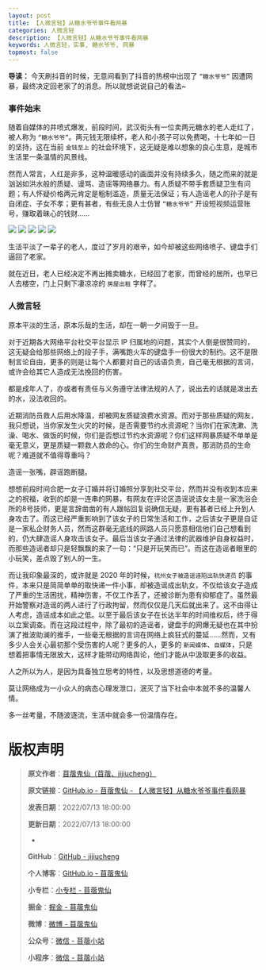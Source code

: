 ```yaml
---
layout: post
title: 【人微言轻】从糖水爷爷事件看网暴
categories: 人微言轻
description: 【人微言轻】从糖水爷爷事件看网暴
keywords: 人微言轻，实事, 糖水爷爷, 网暴
topmost: false
---
```


**导读：**
今天刷抖音的时候，无意间看到了抖音的热榜中出现了 `“糖水爷爷”` 因遭网暴，最终决定回老家了的消息。所以就想说说自己的看法~

### 事件始末

随着自媒体的井喷式爆发，前段时间，武汉街头有一位卖两元糖水的老人走红了，被人称为 `“糖水爷爷”`。两元钱无限续杯，老人和小孩子可以免费喝，十七年如一日的坚持，这在当前 `金钱至上` 的社会环境下，这无疑是难以想象的良心生意，是城市生活里一条温情的风景线。

然而人常言，人红是非多，这种温暖感动的画面并没有持续多久，随之而来的就是汹汹如洪水般的质疑、谩骂、造谣等网络暴力。有人质疑不带手套质疑卫生有问题；有人怀疑价格两元肯定是粗制滥造，质量无法保证；有人造谣老人的孙子是有自闭症、子女不孝；更有甚者，有些无良人士仿冒 `“糖水爷爷”` 开设短视频运营账号，赚取着昧心的钱财……

![](/images/TinyWords/2022-08-13-%E4%BB%8E%E7%B3%96%E6%B0%B4%E7%88%B7%E7%88%B7%E4%BA%8B%E4%BB%B6%E7%9C%8B%E7%BD%91%E6%9A%B4-01.png)
![](/images/TinyWords/2022-08-13-%E4%BB%8E%E7%B3%96%E6%B0%B4%E7%88%B7%E7%88%B7%E4%BA%8B%E4%BB%B6%E7%9C%8B%E7%BD%91%E6%9A%B4-02.png)
![](/images/TinyWords/2022-08-13-%E4%BB%8E%E7%B3%96%E6%B0%B4%E7%88%B7%E7%88%B7%E4%BA%8B%E4%BB%B6%E7%9C%8B%E7%BD%91%E6%9A%B4-03.png)
![](/images/TinyWords/2022-08-13-%E4%BB%8E%E7%B3%96%E6%B0%B4%E7%88%B7%E7%88%B7%E4%BA%8B%E4%BB%B6%E7%9C%8B%E7%BD%91%E6%9A%B4-04.png)
![](/images/TinyWords/2022-08-13-%E4%BB%8E%E7%B3%96%E6%B0%B4%E7%88%B7%E7%88%B7%E4%BA%8B%E4%BB%B6%E7%9C%8B%E7%BD%91%E6%9A%B4-05.png)

生活平淡了一辈子的老人，度过了岁月的艰辛，如今却被这些网络喷子、键盘手们逼回了老家。

就在近日，老人已经决定不再出摊卖糖水，已经回了老家，而曾经的居所，也早已人去楼空，门上只剩下凄凉凉的 `房屋出租` 字样了。

### 人微言轻

原本平淡的生活，原本乐哉的生活，却在一朝一夕间毁于一旦。

对于近期各大网络平台社交平台显示 IP 归属地的问题，其实个人倒是很赞同的，这无疑会给那些网络上的段子手，满嘴跑火车的键盘手一份很大的制约。这不是限制言论自由，更多的则是让每个人都要对自己的话语负责，自己毫无根据的言词，或许会给其它人造成无法挽回的伤害。

都是成年人了，亦或者有责任与义务遵守法律法规的人了，说出去的话就是泼出去的水，没法收回的。

近期消防员救人后用水降温，却被网友质疑浪费水资源。而对于那些质疑的网友，我只想说，当你家发生火灾的时候，是否需要节约水资源呢？当你们在家洗漱、洗澡、喝水、做饭的时候，你们是否想过节约水资源呢？你们这样网暴质疑不单单是毫无意义，更是质疑一颗救人救命的心。你们的生命财产真贵，那消防员的生命呢？难道就不值得尊重吗？

造谣一张嘴，辟谣跑断腿。

想想前段时间合肥一女子订婚并将订婚照分享到社交平台，然而并没有收到本应来之的祝福，收到的却是一连串的网暴，有网友在评论区造谣说该女主是一家洗浴会所的8号技师，更是言辞凿凿的有人跟帖回复说确信无疑，更有甚者已经上升到人身攻击了。而这已经严重影响到了该女子的日常生活和工作，之后该女子更是自证是一家私企财务人员，然而这群毫无底线的网路人员只愿意相信他们自己想看到的，仍大肆造谣人身攻击该女子。最后当该女子通过法律的武器维护自身权益时，而那些造谣者却只是轻飘飘的来了一句：“只是开玩笑而已”。而这在造谣者眼里的小玩笑，差点毁了别人的一生。

而让我印象最深的，或许就是 2020 年的时候，`杭州女子被造谣诬陷出轨快递员` 的事件，本来只是简简单单的取快递一件小事，却被造谣成出轨女，不仅给该女子造成了严重的生活困扰，精神伤害，不仅工作丢了，还被诊断为患有抑郁症了。虽然最开始警察对造谣的两人进行了行政拘留，然而仅仅是几天后就出来了。这不由得让人考虑，造谣成本如此之低。以至于最后该女子在长达半年的时间维权后，终于得以立案调查。而在这段过程中，除了最初的造谣者，键盘手的网爆无疑也在其中扮演了推波助澜的推手，一些毫无根据的言词在网络上疯狂式的蔓延……然而，又有多少人会关心最初那个受伤害的人呢？更多的人，更多的 `新闻媒体`、`自媒体`，只是想着把事情无限放大，这样才能带动网络舆论，他们才能从中汲取更多的收益。

人之所以为人，是因为具备独立思考的特性，以及思想道德的考量。

莫让网络成为一小众人的病态心理发泄口，泯灭了当下社会中本就不多的温馨人情。

多一丝考量，不随波逐流，生活中就会多一份温情存在。

# 版权声明

> **原文作者**：[苜蓿鬼仙（苜蓿、jijiucheng）](https://jijiucheng.github.io/)
> 
> **原文链接**：[GitHub.io - 苜蓿鬼仙 - 【人微言轻】从糖水爷爷事件看网暴](https://jijiucheng.github.io/2022/08/13/人微言轻/从糖水爷爷事件看网暴/)
> 
> **发表日期**：2022/07/13 18:00:00
> 
> **更新日期**：2022/07/13 18:00:00
> 
> -
> 
> **GitHub**：[GitHub - jijiucheng](https://github.com/jijiucheng)
> 
> **个人博客**：[GitHub.io - 苜蓿鬼仙](https://jijiucheng.github.io)
> 
> **小专栏**：[小专栏 - 苜蓿鬼仙](https://xiaozhuanlan.com/u/6667468960)
> 
> **掘金**：[掘金 - 苜蓿鬼仙](https://juejin.im/user/5a31e95c51882533d023137d)
> 
> **微博**：[微博 - 苜蓿鬼仙](https://weibo.com/u/1585459545)
> 
> **公众号**：[微信 - 苜蓿小站](#)
> 
> **小程序**：[微信 - 苜蓿小站](#)